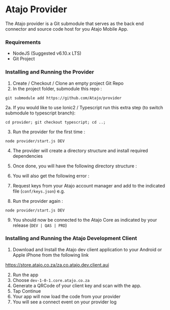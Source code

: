 # Atajo Provider

The Atajo provider is a Git submodule that serves as the back end connector and source code host for you Atajo Mobile App.  

### Requirements
- NodeJS (Suggested v6.10.x LTS) 
- Git Project

### Installing and Running the Provider
1. Create / Checkout / Clone an empty project Git Repo
2. In the project folder, submodule this repo : 

```git submodule add https://github.com/Atajo/provider```

2a. If you would like to use Ionic2 / Typescript run this extra step (to switch submodule to typescript branch): 
    
    cd provider; git checkout typescript; cd ..;

3. Run the provider for the first time : 

```node provider/start.js DEV```

4. The provider will create a directory structure and install required dependencies
5. Once done, you will have the following directory structure : 

6. You will also get the following error : 

7. Request keys from your Atajo account manager and add to the indicated file (```conf/keys.json```) e.g. 


8. Run the provider again : 

```node provider/start.js DEV```

9. You should now be connected to the Atajo Core as indicated by your release (```DEV | QAS | PRD```) 


### Installing and Running the Atajo Development Client
1. Download and Install the Atajo dev client application to your Android or Apple iPhone from the following link 

https://store.atajo.co.za/za.co.atajo.dev.client.aui

2. Run the app
3. Choose ```dev-1-0-1.core.atajo.co.za```
3. Generate a QRCode of your client key and scan with the app. 
4. Tap Continue
5. Your app will now load the code from your provider
6. You will see a connect event on your provider log

